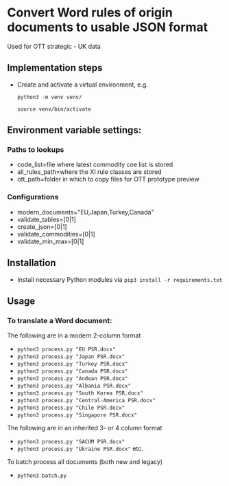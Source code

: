 # Convert Word rules of origin documents to usable JSON format

Used for OTT strategic - UK data

## Implementation steps

- Create and activate a virtual environment, e.g.

  `python3 -m venv venv/`

  `source venv/bin/activate`

## Environment variable settings:

### Paths to lookups

- code_list=file where latest commodity coe list is stored
- all_rules_path=where the XI rule classes are stored
- ott_path=folder in which to copy files for OTT prototype preview

### Configurations
- modern_documents="EU,Japan,Turkey,Canada"
- validate_tables=[0|1]
- create_json=[0|1]
- validate_commodities=[0|1]
- validate_min_max=[0|1]

## Installation

- Install necessary Python modules via `pip3 install -r requirements.txt`

## Usage

### To translate a Word document:

The following are in a modern 2-column format
- `python3 process.py "EU PSR.docx"`
- `python3 process.py "Japan PSR.docx"`
- `python3 process.py "Turkey PSR.docx"`
- `python3 process.py "Canada PSR.docx"`
- `python3 process.py "Andean PSR.docx"`
- `python3 process.py "Albania PSR.docx"`
- `python3 process.py "South Korea PSR.docx"`
- `python3 process.py "Central-America PSR.docx"`
- `python3 process.py "Chile PSR.docx"`
- `python3 process.py "Singapore PSR.docx"`

The following are in an inherited 3- or 4 column format
- `python3 process.py "SACUM PSR.docx"`
- `python3 process.py "Ukraine PSR.docx"`
etc.


To batch process all documents (both new and legacy)
- `python3 batch.py`
